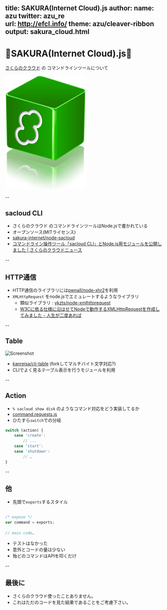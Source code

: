 title: SAKURA(Internet Cloud).js
author:
  name: azu
  twitter: azu_re  
  url: http://efcl.info/
theme: azu/cleaver-ribbon
output: sakura_cloud.html
--

# 🌸SAKURA(Internet Cloud).js🌸

[さくらのクラウド](http://cloud.sakura.ad.jp/ "さくらのクラウド") の コマンドラインツールについて

![gfx](gfx.png)

--

## sacloud CLI


* さくらのクラウド のコマンドラインツールはNode.jsで書かれている
* オープンソース(MITライセンス)
* [sakura-internet/node-sacloud](https://github.com/sakura-internet/node-sacloud/ "sakura-internet/node-sacloud")
* [コマンドライン操作ツール「sacloud CLI」とNode.js用モジュールを公開しました | さくらのクラウドニュース](http://cloud-news.sakura.ad.jp/2013/05/01/sacloud-cli-release/ "コマンドライン操作ツール「sacloud CLI」とNode.js用モジュールを公開しました | さくらのクラウドニュース")

--

## HTTP通信

* HTTP通信のライブラリには[pwnall/node-xhr2](https://github.com/pwnall/node-xhr2 "pwnall/node-xhr2")を利用
* `XMLHttpRequest` をnode.jsでエミュレートするようなライブラリ
	* 類似ライブラリ : [ykzts/node-xmlhttprequest](https://github.com/ykzts/node-xmlhttprequest "ykzts/node-xmlhttprequest")
	* [W3Cに依る仕様に沿はせてNodeで動作するXMLHttpRequestを作成してみました - 人生が二度あれば](http://memo.overknee.info/post/25108537330 "W3Cに依る仕様に沿はせてNodeで動作するXMLHttpRequestを作成してみました - 人生が二度あれば")

--

## Table

![Screenshot](http://i.imgur.com/sYq4T.png)

* [kanreisa/cli-table](https://github.com/kanreisa/cli-table "kanreisa/cli-table") (forkしてマルチバイト文字対応?)
* CLIでよく見るテーブル表示を行うモジュールを利用

--

## Action

* `% sacloud show disk` のようなコマンド対応をどう実装してるか
* [command.requests.js](https://github.com/sakura-internet/node-sacloud/blob/master/lib/sacloud/command.requests.js "command.requests.js")
* ひたすら`switch`での分岐

``` javascript
switch (action) {
	case 'create':
		// ...
	case 'start':
	case 'shutdown':
		// …
}
```

--

## 他

* 先頭で`exports`するスタイル

``` javascript

/* expose */
var command = exports;

// main code…
```

* テストはなかった
* 意外とコードの量は少ない
* 殆どのコマンドはAPIを叩くだけ

--

## 最後に

* さくらのクラウド使ったことありません。
* これはただのコードを見た結果であることをご考慮下さい。


